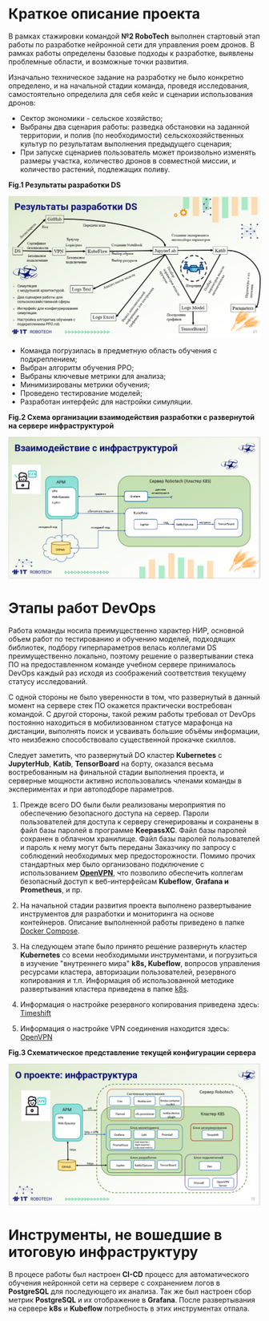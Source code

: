 # Краткое описание проекта

В рамках стажировки командой **№2 RoboTech** выполнен стартовый этап работы по разработке нейронной сети для управления роем дронов. В рамках работы определены базовые подходы к разработке, выявлены проблемные области, и возможные точки развития.

Изначально техническое задание на разработку не было конкретно определено, и на начальной стадии команда, проведя исследования, самостоятельно определила для себя кейс и сценарии использования дронов:

- Сектор экономики - сельское хозяйство;
- Выбраны два сценария работы: разведка обстановки на заданной территории, и полив (по необходимости) сельскохозяйственных культур по результатам выполнения предыдущего сценария;
- При запуске сценариев пользователь может произвольно изменять размеры участка, количество дронов в совместной миссии, и количество растений, подлежащих поливу.


**Fig.1  Результаты разработки DS**


![](https://github.com/Team2RoboTech1TOrg/RoboTech-DO/blob/main/images/DS_results.png)

- Команда погрузилась в предметную область обучения с подкреплением;
- Выбран алгоритм обучения PPO;
- Выбраны ключевые метрики для анализа;
- Минимизированы метрики обучения;
- Проведено тестирование моделей;
- Разработан интерфейс для настройки симуляции.


**Fig.2  Схема организации взаимодействия разработки с развернутой на сервере инфраструктурой**


![](https://github.com/Team2RoboTech1TOrg/RoboTech-DO/blob/main/images/Interaction.png)

# Этапы работ DevOps

Работа команды носила преимущественно характер НИР, основной объем работ по тестированию и обучению моделей, подходящих библиотек, подбору гиперпараметров велась коллегами DS преимущественно локально, поэтому решение о развертывании стека ПО на предоставленном команде учебном сервере принималось DevOps каждый раз исходя из соображений соответствия текущему статусу исследований. 

С одной стороны не было уверенности в том, что развернутый в данный момент на сервере стек ПО окажется практически востребован командой. С другой стороны, такой режим работы требовал от DevOps постоянно находиться в мобилизованном статусе марафонца на дистанции, выполнять поиск и усваивать большие объёмы информации, что неизбежно способствовало существенной прокачке скиллов. 

Следует заметить, что развернутый DO кластер **Kubernetes** с **JupyterHub**, **Katib**, **TensorBoard** на борту, оказался весьма востребованным на финальной стадии выполнения проекта, и серверные мощности активно использовались членами команды в экспериментах и при автоподборе параметров.

1. Прежде всего DO были  были реализованы мероприятия по обеспечению безопасного доступа на сервер. Пароли пользователей для доступа к серверу сгенерированы и сохранены в файл базы паролей в программе **KeepassXC**. Файл базы паролей сохранен в облачном хранилище. Файл базы паролей пользователей и пароль к нему могут быть переданы Заказчику по запросу с соблюдений необходимых мер предосторожности. Помимо прочих стандартных мер было организовано подключение с использованием [**OpenVPN**](https://github.com/Team2RoboTech1TOrg/RoboTech-DO/blob/main/Additionally/OpenVPN.md), что позволило обеспечить коллегам безопасный доступ к веб-интерфейсам **Kubeflow**, **Grafana и Prometheus**, и пр.

2. На начальной стадии развития проекта выполнено развертывание инструментов для разработки и мониторинга на основе контейнеров. Описание выполненной работы приведено в папке  [Docker Compose](https://github.com/Team2RoboTech1TOrg/RoboTech-DO/tree/main/Docker%20Compose).

3. На следующем этапе было принято решение развернуть кластер **Kubernetes**  со всеми необходимыми инструментами, и погрузиться в изучение "внутреннего мира" **k8s, Kubeflow**, вопросов управления ресурсами кластера, авторизации пользователей, резервного копирования и т.п. Информация об использованной методике развертывания кластера приведена в папке [k8s](https://github.com/Team2RoboTech1TOrg/RoboTech-DO/tree/main/k8s).
4. Информация о настройке резервного копирования приведена здесь: [Timeshift](https://github.com/Team2RoboTech1TOrg/RoboTech-DO/tree/main/Additionally/Timeshift.md)

5. Информация о настройке VPN соединения находится здесь: [OpenVPN](https://github.com/Team2RoboTech1TOrg/RoboTech-DO/tree/main/Additionally/OpenVPN.md)


**Fig.3  Схематическое представление текущей конфигурации сервера**


![](https://github.com/Team2RoboTech1TOrg/RoboTech-DO/blob/main/images/Infrastructure.png)

# Инструменты, не вошедшие в итоговую инфраструктуру
В процесе работы был настроен **CI-CD** процесс для автоматического обучения нейронной сети на сервере с сохранением логов в **PostgreSQL** для последующего их анализа. Так же был настроен сбор метрик **PostgreSQL** и их отображение в  **Grafana**. После развертывания на сервере **k8s** и **Kubeflow** потребность в этих инструментах отпала. 
